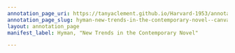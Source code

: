 ```yaml
---
annotation_page_uri: https://tanyaclement.github.io/Harvard-1953/annotations/hyman-new-trends-in-the-contemporary-novel--canvas-1-audience.json
annotation_page_slug: hyman-new-trends-in-the-contemporary-novel--canvas-1-audience
layout: annotation_page
manifest_label: Hyman, "New Trends in the Contemporary Novel"

---
```

